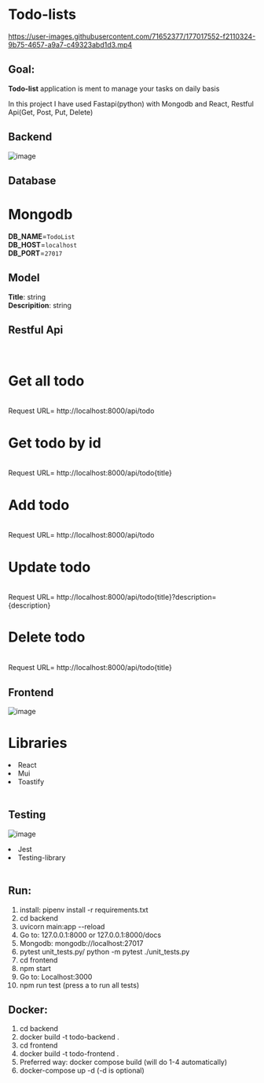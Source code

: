 # Todo-lists


https://user-images.githubusercontent.com/71652377/177017552-f2110324-9b75-4657-a9a7-c49323abd1d3.mp4


## Goal:

**Todo-list** application is ment to manage your tasks on daily basis

<p> In this project I have used Fastapi(python) with Mongodb and React, Restful Api(Get, Post, Put, Delete) </p>

## Backend

![image](https://user-images.githubusercontent.com/71652377/165376085-1e185584-820d-4e72-99b1-44f170da6c6b.png)

## Database

# Mongodb

**DB_NAME**=`TodoList`
</br>
**DB_HOST**=`localhost`
</br>
**DB_PORT**=`27017`

## Model

**Title**: string
</br>
**Descripition**: string

## Restful Api

</br>

# Get all todo

</br>
Request URL= http://localhost:8000/api/todo
</br>

# Get todo by id


</br>
Request URL= http://localhost:8000/api/todo{title}
</br>

# Add todo

</br>
Request URL= http://localhost:8000/api/todo
</br>

# Update todo

</br>
Request URL= http://localhost:8000/api/todo{title}?description={description}
</br>

# Delete todo

</br>
Request URL= http://localhost:8000/api/todo{title}
</br>

## Frontend

![image](https://user-images.githubusercontent.com/71652377/173148410-a9d7e3e5-ab40-442b-bfaf-c942fcc2e727.png)

# Libraries

<li> React </li>
<li> Mui </li>
<li> Toastify </li>
</br>

## Testing

![image](https://user-images.githubusercontent.com/71652377/173148597-da21fa92-7d85-4b06-ba90-aabb78563834.png)

<li> Jest </li>
<li> Testing-library </li>

</br>

## Run:

<ol>
<li> install: pipenv install -r requirements.txt </li>
<li> cd backend </li>
<li> uvicorn main:app --reload </li>
<li> Go to: 127.0.0.1:8000 or 127.0.0.1:8000/docs </li>
<li> Mongodb: mongodb://localhost:27017 </li>
<li> pytest unit_tests.py/ python -m pytest ./unit_tests.py </li>
<li> cd frontend </li>
<li> npm start </li>
<li> Go to: Localhost:3000 </li>
<li> npm run test (press a to run all tests)  </li>
</ol>

## Docker:

<ol>
<li> cd backend </li>
<li> docker build -t todo-backend . </li>
<li> cd frontend </li>
<li> docker build -t todo-frontend . </li>
<li> Preferred way: docker compose build (will do 1-4 automatically) </li>
<li> docker-compose up -d (-d is optional) </li>
</ol>
